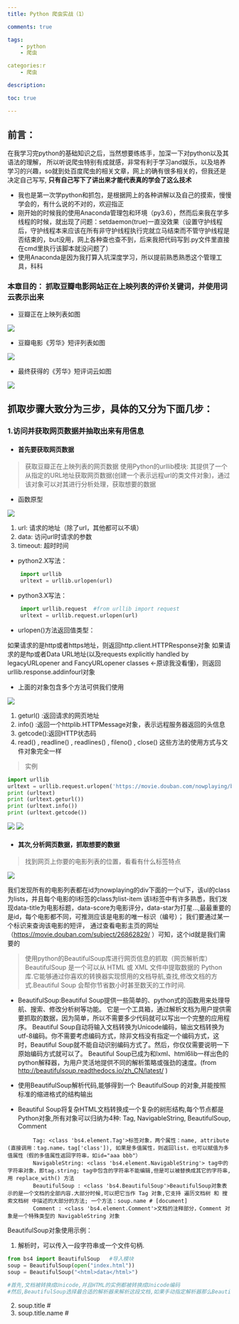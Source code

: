 ```yaml
---
title: Python 爬虫实战（1）

comments: true

tags:
    - python
    - 爬虫

categories:r
    - 爬虫

description:

toc: true

---
```


## 前言：

在我学习完python的基础知识之后，当然想要练练手，加深一下对python以及其语法的理解，
所以听说爬虫特别有成就感，非常有利于学习and娱乐，以及培养学习的兴趣，so就到处百度爬虫的相关文章，网上的确有很多相关的，但我还是决定自己写写,
**只有自己写下了讲出来才能代表真的学会了这么技术**



* 我也是第一次学python和抓包，是根据网上的各种讲解以及自己的摸索，慢慢学会的，有什么说的不对的，欢迎指正
* 刚开始的时候我的使用Anaconda管理包和环境（py3.6），然而后来我在学多线程的时候，就出现了问题：setdaemon(true)一直没效果（设置守护线程后，守护线程本来应该在所有非守护线程执行完就立马结束而不管守护线程是否结束的，but没用，网上各种查也查不到，后来我把代码写到.py文件里直接在cmd里执行该脚本就没问题了）
* 使用Anaconda是因为我打算入坑深度学习，所以提前熟悉熟悉这个管理工具，科科

### 本章目的： 抓取豆瓣电影网站正在上映列表的评价关键词，并使用词云表示出来

+ 豆瓣正在上映列表如图

![](20171214_crawler/20171222001.png)

+ 豆瓣电影《芳华》短评列表如图

![](20171214_crawler/20171222164027.png)

+ 最终获得的《芳华》短评词云如图

![](20171214_crawler/20171225134154.png)

## 抓取步骤大致分为三步，具体的又分为下面几步：

### 1.访问并获取网页数据并抽取出来有用信息
* ####  首先要获取网页数据

> 获取豆瓣正在上映列表的网页数据
> 使用Python的urllib模块: 其提供了一个从指定的URL地址获取网页数据(创建一个表示远程url的类文件对象)，通过该对象可以对其进行分析处理，获取想要的数据

* 函数原型

![](20171214_crawler/20171225094820.png)

1. url: 请求的地址（除了url，其他都可以不填）
2. data: 访问url时请求的参数
3. timeout: 超时时间

* python2.X写法：

```python
    import urllib
    urltext = urllib.urlopen(url)
```

* python3.X写法：

```python
    import urllib.request  #from urllib import request
    urltext = urllib.request.urlopen(url)
```

* urlopen()方法返回值类型：

如果请求的是http或者https地址，则返回http.client.HTTPResponse对象
如果请求的是ftp或者Data URL地址(以及requests explicitly handled by legacyURLopener and FancyURLopener classes <-原谅我没看懂)，则返回urllib.response.addinfourl对象

* 上面的对象包含多个方法可供我们使用

![](20171214_crawler/20171225105358.png)

1. geturl() :返回请求的网页地址
2. info()   :返回一个httplib.HTTPMessage对象，表示远程服务器返回的头信息
3. getcode():返回HTTP状态码
4. read() , readline() , readlines() , fileno() , close() 这些方法的使用方式与文件对象完全一样

> 实例

```python
import urllib
urltext = urllib.request.urlopen('https://movie.douban.com/nowplaying/beijing/')
print (urltext)
print (urltext.geturl())
print (urltext.info())
print (urltext.getcode())
```
![](20171214_crawler/20171225111200.png)
![](20171214_crawler/20171225113314.png)


* #### 其次,分析网页数据，抓取想要的数据

> 找到网页上你要的电影列表的位置，看看有什么标签特点

![](20171214_crawler/20171225112215.png)

我们发现所有的电影列表都在id为nowplaying的div下面的一个ul下，该ul的class为lists，并且每个电影的li标签的class为list-item
该li标签中有许多熟悉，我们发现data-title为电影标题，data-score为电影评分，data-star为打星...,最最重要的是id，每个电影都不同，可推测应该是电影的唯一标识（编号）；
我们要通过某一个标识来查询该电影的短评， 通过查看电影主页的网址（https://movie.douban.com/subject/26862829/ ）可知，这个id就是我们需要的

> 使用python的BeautifulSoup库进行网页信息的抓取（网页解析库）
> BeautifulSoup 是一个可以从 HTML 或 XML 文件中提取数据的 Python 库.它能够通过你喜欢的转换器实现惯用的文档导航,查找,修改文档的方式.Beautiful Soup 会帮你节省数小时甚至数天的工作时间.

* BeautifulSoup:Beautiful Soup提供一些简单的、python式的函数用来处理导航、搜索、修改分析树等功能。
它是一个工具箱，通过解析文档为用户提供需要抓取的数据，因为简单，所以不需要多少代码就可以写出一个完整的应用程序。
Beautiful Soup自动将输入文档转换为Unicode编码，输出文档转换为utf-8编码。你不需要考虑编码方式，除非文档没有指定一个编码方式，这时，Beautiful Soup就不能自动识别编码方式了。然后，你仅仅需要说明一下原始编码方式就可以了。
Beautiful Soup已成为和lxml、html6lib一样出色的python解释器，为用户灵活地提供不同的解析策略或强劲的速度。(from http://beautifulsoup.readthedocs.io/zh_CN/latest/ )


* 使用BeautifulSoup解析代码,能够得到一个 BeautifulSoup 的对象,并能按照标准的缩进格式的结构输出
* Beautiful Soup将复杂HTML文档转换成一个复杂的树形结构,每个节点都是Python对象,所有对象可以归纳为4种: Tag, NavigableString, BeautifulSoup, Comment
```text
        Tag: <class 'bs4.element.Tag'>标签对象，两个属性：name, attribute (直接调用：tag.name，tag['class']), 如果是多值属性，则返回list，也可以赋值为多值属性（假的多值属性返回字符串，如id="aaa bbb"）
        NavigableString: <class 'bs4.element.NavigableString'> tag中的字符串对象，即tag.string; tag中包含的字符串不能编辑,但是可以被替换成其它的字符串,用 replace_with() 方法
        BeautifulSoup : <class 'bs4.BeautifulSoup'>BeautifulSoup对象表示的是一个文档的全部内容.大部分时候,可以把它当作 Tag 对象,它支持 遍历文档树 和 搜索文档树 中描述的大部分的方法; 一个方法：soup.name # [document]
        Comment : <class 'bs4.element.Comment'>文档的注释部分，Comment 对象是一个特殊类型的 NavigableString 对象
```
BeautifulSoup对象使用示例：
1. 解析时，可以传入一段字符串或一个文件句柄.
```python
from bs4 import BeautifulSoup   #导入模块
soup = BeautifulSoup(open("index.html"))
soup = BeautifulSoup("<html>data</html>")

#首先,文档被转换成Unicode,并且HTML的实例都被转换成Unicode编码
#然后,BeautifulSoup选择最合适的解析器来解析这段文档,如果手动指定解析器那么Beautiful Soup会选择指定的解析器来解析文档
```
2. soup.title           # <title>标签对象：<title>北京 - 在线购票&amp;影讯</title>
3. soup.title.name      # <title>标签名称：title
4. soup.title.string    # <title>标签内容：北京 - 在线购票&amp;影讯
5. soup.p               # 第一个p标签对象：<p class="appintro-title">豆瓣</p>
6. soup.p['class']      # 第一个p标签对象的类属性
7.
```text
原型：find_all( name , attrs , recursive , string , **kwargs ) 搜索当前tag的所有tag子节点,并判断是否符合过滤器的条件
    name:       name 参数可以查找所有名字为 name 的tag,字符串对象会被自动忽略掉.
    attrs:      通过属性选择器查询，有两种写法
                    1. soup.find_all(class_='value', id='value2')
                    2. soup.find_all(attrs={"class": "value", "id":"value2"})
    limit:  限制查询结果个数
    recursive: 调用tag的 find_all() 方法时,Beautiful Soup会检索当前tag的所有子孙节点,如果只想搜索tag的直接子节点,可以使用参数 recursive=False
    string: 通过 string 参数可以搜搜文档中的字符串内容. soup.find_all("a", string="value") #查询标签中文字包含value的a标签
```
8. soup.find('a').get('href')   # 找到第一个a标签 并返回其href属性内容 （ find_all() 方法的返回结果是值包含一个元素的列表,而 find() 方法直接返回结果.）
9. 更多用法见BeautifulSoup官网中文文档：http://beautifulsoup.readthedocs.io/zh_CN/latest/

* 解析网页代码,并编码为utf-8
```python
import urllib
urltext = urllib.request.urlopen('https://movie.douban.com/nowplaying/beijing/')
html_data = urltext.read().decode('utf-8')
print (html_data)
```

* 获取正在上映列表数据 nowplaying_movie_list列表（List）

```python
import urllib
urltext = urllib.request.urlopen('https://movie.douban.com/nowplaying/beijing/')
html_data = urltext.read().decode('utf-8')

from bs4 import BeautifulSoup as bs
soup = bs(html_data, 'html.parser')
nowplaying_movie = soup.find_all('div', id = 'nowplaying') # 先获取id为nowplaying的div
# print (nowplaying_movie) # 只有一条数据，因为id是唯一的
nowplaying_movie_list = nowplaying_movie[0].find_all('li', class_ = 'list-item')# 再获取class为list-item的li
print (nowplaying_movie_list)
```

* 至此已经获得了最内部一层的电影数据， 可以直接获得每个电影的id了

```python
print (nowplaying_movie_list[0]['id'], '\n') #获取第一个电影的id数据
```

* 现在 我们需要获取其中某一个id，通过这个id获取对应电影的短评，然后就可以进行处理了

* 你也可以自由发挥，制作一个查询的功能，通过输入电影名称指定某一个电影进行分析

### 2.分析网页中有用信息并进行处理
* ####  首先按照上面的步骤访问电影首页，抽取短评信息，存放到一个List中
* 首先解析网页代码
```python
requrl = "https://movie.douban.com/subject/" + nowplaying_movie_list[0]['id'] + "/comments?start=0&limit=20"
resp = urllib.request.urlopen(requrl)
html_data = resp.read().decode('utf-8')
soup = bs(html_data, 'html.parser')

title = soup.find('title') # 直接获取title标签
print(title.string) #获取标签中内容
comment_div_list = soup.find_all('div', class_ = 'comment')
print (comment_div_list) #所有的短片标签列表
```

* 通过下面的源码可知，所有的短评文字都放在class为comment-item的div下的一个p标签中，所有我们要得到所有的p标签并组成一个List

![](20171214_crawler/20171225120114.png)

```python
commentList = []  #存放所有的短评内容数据 List
for cm in comment_div_list:
    if cm.find_all('p')[0] is not None:
        commentList.append(cm.find_all('p')[0].string) #把短评内容存放在列表中
print (commentList)
```

* 已得短评List，但是该List中包含大量的单引号（List自带的），换行符等不需要的东西，并且由于我们要做成词云，所有的符号都不要，只要文字

```python
while True:
    if None in commentList:
        commentList.remove(None) #去除NoneType数据
    else:
        break
comments = ''.join(commentList) #拼接字符串
comments = comments.replace(' ','').replace("\n", "").replace("\t", "")
print (comments)
```

* 词云展示的只是关键词，所以去除用户短评中的所有的标点符号（正则表达式）
```python
import re       #正则表达式
pattern = re.compile(r'[\u4e00-\u9fa5]+')  #去除标点符号(正则表达式)
filterdata = re.findall(pattern, comments)
cleaned_comments = ''.join(filterdata) # 把filterdata按照空字符串为间隔连接起来
print (cleaned_comments)
```

* 目前所有的评价都没有间隔的展示在这里，我们需要把其中的词语取出来得到所有的关键词
> 使用jieba分词, 把字符串中的所有的词语分出来，组成一个List

> 结巴（jieba）是国人出的一个精品插件，可以对一段中文进行分词，有三种分词模式，可以适应不同需求。

```text
    jieba.cut 方法接受三个输入参数: 需要分词的字符串；cut_all 参数用来控制是否采用全模式；HMM 参数用来控制是否使用 HMM 模型
    jieba.cut_for_search 方法接受两个参数：需要分词的字符串；是否使用 HMM 模型。该方法适合用于搜索引擎构建倒排索引的分词，粒度比较细
    待分词的字符串可以是 unicode 或 UTF-8 字符串、GBK 字符串。注意：不建议直接输入 GBK 字符串，可能无法预料地错误解码成 UTF-8
    jieba.cut 以及 jieba.cut_for_search 返回的结构都是一个可迭代的 generator，可以使用 for 循环来获得分词后得到的每一个词语(unicode)，或者用
    jieba.lcut 以及 jieba.lcut_for_search 直接返回 list
    jieba.Tokenizer(dictionary=DEFAULT_DICT) 新建自定义分词器，可用于同时使用不同词典。jieba.dt 为默认分词器，所有全局分词相关函数都是该分词器的映射。

    也可以添加自定义词典 （from： http://blog.csdn.net/qq_27231343/article/details/51898940 ）
```

```python
    #代码示例
    # encoding=utf-8
    import jieba

    seg_list = jieba.cut("我来到北京清华大学", cut_all=True)
    print("Full Mode: " + "/ ".join(seg_list))  # 全模式

    seg_list = jieba.cut("我来到北京清华大学", cut_all=False)
    print("Default Mode: " + "/ ".join(seg_list))  # 精确模式

    seg_list = jieba.cut("他来到了网易杭研大厦")  # 默认是精确模式
    print("* ".join(seg_list))

    seg_list = jieba.cut_for_search("小明硕士毕业于中国科学院计算所，后在日本京都大学深造")  # 搜索引擎模式
    print(", ".join(seg_list))

    #输出结果
    # Full Mode: 我/ 来到/ 北京/ 清华/ 清华大学/ 华大/ 大学
    # Default Mode: 我/ 来到/ 北京/ 清华大学
    # 他* 来到* 了* 网易* 杭研* 大厦       (此处，“杭研”并没有在词典中，但是也被Viterbi算法识别出来了)
    # 小明, 硕士, 毕业, 于, 中国, 科学, 学院, 科学院, 中国科学院, 计算, 计算所, ，, 后, 在, 日本, 京都, 大学, 日本京都大学, 深造
```

* 使用jieba分割短评，获取返回的分词List
```python
import jieba
segment = jieba.lcut(cleaned_comments)
print (segment)
```

* 数据中有“的”、“是”、“我”、“你”等虚词（停用词），而这些词在任何场景中都是高频时，并且没有实际的含义，所以我们要他们进行清除。
> 使用pandas

```python
import pandas as pd
words_df = pd.DataFrame({'segment':segment})  #格式转换 把List转化为Dict
# words_df.head()
# print(words_df)
# print (words_df.segment)
#从网上下载常用停用词文件 stopwords.txt 然后对比去除统计结果中所有的停用词
stopwords=pd.read_csv("E:/stopwords.txt",index_col=False,quoting=3,sep="\t",names=['stopword'], encoding='utf-8')#quoting=3全不引用
# print (stopwords.stopword)
# print (words_df.segment.isin(stopwords.stopword))
words_df = words_df[~words_df.segment.isin(stopwords.stopword)]  #stopwords.txt不能有空格
words_df.head()
```

**我的停用词文件： http://p18j2ow6f.bkt.clouddn.com/static/file/stopwords.txt**

* 清洗了关键词以后，我们把剩下的词语进行分类统计，观察每个词语的频率
> 使用numpy
```python
import numpy    #numpy计算包
words_stat = words_df.groupby(by=['segment'])['segment'].agg({"计数":numpy.size}) # 按照segment分类
words_stat = words_stat.reset_index().sort_values(by=["计数"],ascending=False)  #词频按照 计数 由大到小排列
words_stat.head()
```

### 3.制作为词云

```python
import matplotlib
# %matplotlib inline

matplotlib.rcParams['figure.figsize'] = (10.0, 5.0)
from wordcloud import WordCloud #词云包

wordcloud=WordCloud(font_path="E:/simhei.ttf",background_color="white",max_font_size=80)  #指定字体类型、字体大小和字体颜色
# print (wordcloud)
word_frequence = {x[0]:x[1] for x in words_stat.head(1000).values}
# print (word_frequence)

wordcloud=wordcloud.fit_words(word_frequence)
matplotlib.pyplot.imshow(wordcloud)
```

**我的字体文件： http://p18j2ow6f.bkt.clouddn.com/static/file/simhei.ttf**

> 最终效果

![](20171214_crawler/20171225134154.png)


## 遇到403: forbidden以及503: Service Unavailable问题的解决方法：

这是网站对自动化爬虫的禁止需要用python的模块urllib2模块(对于3.6版本使用 urllib.request)

*User-Agent是浏览器特有的属性，通过浏览器查看源代码就可以查看到(其他的属性也可以通过浏览器点击F12中的network窗口发现)*

![](20171214_crawler/20180101164037.png)


```python

import urllib.request
import random
from bs4 import BeautifulSoup as bs
import re
import csv

def getCodes():
    headers=["Mozilla/5.0 (Windows NT 10.0; Win64; x64) AppleWebKit/537.36 (KHTML, like Gecko) Chrome/63.0.3239.84 Safari/537.36"]
    randdom_header=random.choice(headers)

    url = 'http://bj.meituan.com/meishi/c17/';
    req=request.Request(url)
    req.add_header("User-Agent",randdom_header)
    req.add_header("Host","bj.meituan.com")
    req.add_header("Referer","http://bj.meituan.com/")
    req.add_header("GET",url)
    resp_text=request.urlopen(req).read()

    soap = bs(resp_text, 'html.parser')
    list = soap.find_all('ul', class_ = 'list-ul')[0].find_all('li')
    print (list)

    codeList = []
    for div in list:
        try:
            url = div.find('div', class_ = 'img ').find('a')['href']
#             len = url.index('?')
            codeList.append(url) # url[: len]
        except:
            continue

    return codeList

```

## 个人完整代码：

```python
from urllib import request   #python3.X写法
#import urllib             #python2.X写法
from bs4 import BeautifulSoup as bs
import re       #正则表达式
import jieba    #分词包 中文分词操作 结巴分词
import pandas as pd
import numpy    #numpy计算包


"""
python2.X 关于 urllib的用法
    import urllib
    text = urllib.urlopen(url).read()

python3.X 关于 urllib的用法
    import urllib.request  #from urllib import request
    response = urllib.request.urlopen(url)
    text = response.read()
"""

def getList():
    resp = request.urlopen('https://movie.douban.com/nowplaying/beijing/')  #获取url下的影片列表;python2.x下使用urllib.urlopen()
    html_data = resp.read().decode('utf-8') # 读取返回的数据(返回页面的html代码)
    # print(html_data)

    soup = bs(html_data, 'html.parser') # 解析html代码 开始获取其中的数据
    nowplaying_movie = soup.find_all('div', id = 'nowplaying')  #获取id为nowplaying的div标签以及内部的代码 (得到的是一个list)
    # print (nowplaying_movie);
    nowplaying_movie_list = nowplaying_movie[0].find_all('li', class_ = 'list-item') #获取class是list-item的所有li标签
    # print (nowplaying_movie_list);
    # print (nowplaying_movie_list[0]['id'], '\n');   # 打印第一个影片的id

    """测试代码 开始"""
    # test = nowplaying_movie_list[0].find_all('ul')
    # print (test)
    # test = nowplaying_movie_list[0].find_all('ul')[0].find_all('li')[1]
    # print (test)
    """测试代码 结束"""

    return nowplaying_movie_list

def getComments(nowplaying_movie_list, num):
    requrl = "https://movie.douban.com/subject/" + nowplaying_movie_list[num]['id'] + "/comments?start=0&limit=20" #获取url下的影片短评列表
    resp = urllib.request.urlopen(requrl)
    html_data = resp.read().decode('utf-8')

    soup = bs(html_data, 'html.parser')

    title = soup.find('title')
    print(title.string)

    comment_div_list = soup.find_all('div', class_ = 'comment')
    #print (comment_div_list)
    commentList = []  #存放所有的短评内容数据
    for cm in comment_div_list:
        if cm.find_all('p')[0] is not None:
            commentList.append(cm.find_all('p')[0].string) #把短评内容存放在列表中
    # print (comments)

    comments = ''
    for k in range(len(commentList)):
        comments = comments + (str(commentList[k])).strip()
    #print (comments)
    pattern = re.compile(r'[\u4e00-\u9fa5]+')  #去除标点符号(正则表达式)
    filterdata = re.findall(pattern, comments)
    cleaned_comments = ''.join(filterdata) # 把filterdata按照空字符串为间隔连接起来
    # print (cleaned_comments)

    segment = jieba.lcut(cleaned_comments) #list
    # print (segment)
    words_df = pd.DataFrame({'segment':segment})  #格式转换
    # words_df.head()
    # print(words_df)
    # print (words_df.segment)
    # 数据中有“的”、“是”、“我”、“你”等虚词（停用词），而这些词在任何场景中都是高频时，并且没有实际的含义，所以我们要他们进行清除。

    #从网上下载常用停用词文件 stopwords.txt 然后对比去除统计结果中所有的停用词
    stopwords=pd.read_csv("E:/stopwords.txt",index_col=False,quoting=3,sep="\t",names=['stopword'], encoding='utf-8')#quoting=3全不引用
    # print (stopwords.stopword)
    # print (words_df.segment.isin(stopwords.stopword))
    words_df = words_df[~words_df.segment.isin(stopwords.stopword)]  #stopwords.txt不能有空格
    words_df.head()

    #进行词频统计
    words_stat = words_df.groupby(by=['segment'])['segment'].agg({"计数":numpy.size}) # 按照segment分类
    words_stat = words_stat.reset_index().sort_values(by=["计数"],ascending=False)  #词频按照 计数 由大到小排列
    words_stat.head()

    return words_stat

#词云展示
def show(words_stat):
    import matplotlib
    %matplotlib inline

    matplotlib.rcParams['figure.figsize'] = (10.0, 5.0)
    from wordcloud import WordCloud #词云包

    wordcloud=WordCloud(font_path="E:/simhei.ttf",background_color="white",max_font_size=80)  #指定字体类型、字体大小和字体颜色
    # print (wordcloud)
    word_frequence = {x[0]:x[1] for x in words_stat.head(1000).values}
    # print (word_frequence)

    wordcloud=wordcloud.fit_words(word_frequence)
    matplotlib.pyplot.imshow(wordcloud)

num = 0 #从0开始, 获取豆瓣最新上映电影短评关键信息
movie_list = getList()
words_stat = getComments(movie_list, num)
show(words_stat)
```

## 别人家的代码【滑稽】：

```python
#coding:utf-8
__author__ = 'hang'

import warnings
warnings.filterwarnings("ignore")
import jieba    #分词包
import numpy    #numpy计算包
import codecs   #codecs提供的open方法来指定打开的文件的语言编码，它会在读取的时候自动转换为内部unicode
import re
import pandas as pd
import matplotlib.pyplot as plt
from urllib import request
from bs4 import BeautifulSoup as bs
%matplotlib inline

import matplotlib
matplotlib.rcParams['figure.figsize'] = (10.0, 5.0)
from wordcloud import WordCloud#词云包

#分析网页函数
def getNowPlayingMovie_list():
    resp = request.urlopen('https://movie.douban.com/nowplaying/hangzhou/')
    html_data = resp.read().decode('utf-8')
    soup = bs(html_data, 'html.parser')
    nowplaying_movie = soup.find_all('div', id='nowplaying')
    nowplaying_movie_list = nowplaying_movie[0].find_all('li', class_='list-item')
    nowplaying_list = []
    for item in nowplaying_movie_list:
        nowplaying_dict = {}
        nowplaying_dict['id'] = item['data-subject']
        for tag_img_item in item.find_all('img'):
            nowplaying_dict['name'] = tag_img_item['alt']
            nowplaying_list.append(nowplaying_dict)
    return nowplaying_list

#爬取评论函数
def getCommentsById(movieId, pageNum):
    eachCommentList = [];
    if pageNum>0:
         start = (pageNum-1) * 20
    else:
        return False
    requrl = 'https://movie.douban.com/subject/' + movieId + '/comments' +'?' +'start=' + str(start) + '&limit=20'
    print(requrl)
    resp = request.urlopen(requrl)
    html_data = resp.read().decode('utf-8')
    soup = bs(html_data, 'html.parser')
    comment_div_lits = soup.find_all('div', class_='comment')
    for item in comment_div_lits:
        if item.find_all('p')[0].string is not None:
            eachCommentList.append(item.find_all('p')[0].string)
    return eachCommentList

def main():
    #循环获取第一个电影的前10页评论
    commentList = []
    NowPlayingMovie_list = getNowPlayingMovie_list()
    for i in range(10):
        num = i + 1
        commentList_temp = getCommentsById(NowPlayingMovie_list[0]['id'], num)
        commentList.append(commentList_temp)

    #将列表中的数据转换为字符串
    comments = ''
    for k in range(len(commentList)):
        comments = comments + (str(commentList[k])).strip()

    #使用正则表达式去除标点符号
    pattern = re.compile(r'[\u4e00-\u9fa5]+')
    filterdata = re.findall(pattern, comments)
    cleaned_comments = ''.join(filterdata)

    #使用结巴分词进行中文分词
    segment = jieba.lcut(cleaned_comments)
    words_df=pd.DataFrame({'segment':segment})

    #去掉停用词
    stopwords=pd.read_csv("stopwords.txt",index_col=False,quoting=3,sep="\t",names=['stopword'], encoding='utf-8')#quoting=3全不引用
    words_df=words_df[~words_df.segment.isin(stopwords.stopword)]

    #统计词频
    words_stat=words_df.groupby(by=['segment'])['segment'].agg({"计数":numpy.size})
    words_stat=words_stat.reset_index().sort_values(by=["计数"],ascending=False)

    #用词云进行显示
    wordcloud=WordCloud(font_path="simhei.ttf",background_color="white",max_font_size=80)
    word_frequence = {x[0]:x[1] for x in words_stat.head(1000).values}

    word_frequence_list = []
    for key in word_frequence:
        temp = (key,word_frequence[key])
        word_frequence_list.append(temp)

    wordcloud=wordcloud.fit_words(word_frequence_list)
    plt.imshow(wordcloud)

#主函数
main()
```

> 转载自 链接地址: http://python.jobbole.com/88325/

> 个人博客 欢迎来访： http://zj2626.com